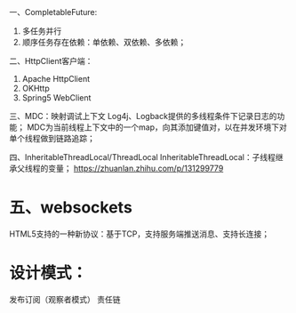 一、CompletableFuture:

1. 多任务并行
2. 顺序任务存在依赖：单依赖、双依赖、多依赖；

二、HttpClient客户端：

1. Apache HttpClient
2. OKHttp
3. Spring5 WebClient

三、MDC：映射调试上下文
Log4j、Logback提供的多线程条件下记录日志的功能；
MDC为当前线程上下文中的一个map，向其添加键值对，以在并发环境下对单个线程做到链路追踪；

四、InheritableThreadLocal/ThreadLocal
InheritableThreadLocal：子线程继承父线程的变量；
https://zhuanlan.zhihu.com/p/131299779

# 五、websockets

HTML5支持的一种新协议：基于TCP，支持服务端推送消息、支持长连接；

# 设计模式：

发布订阅（观察者模式）
责任链
